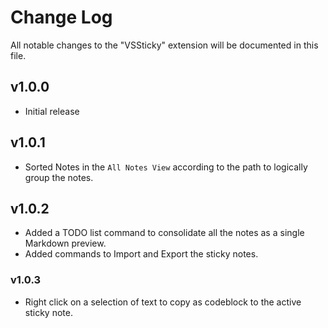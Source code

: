 # Change Log

All notable changes to the "VSSticky" extension will be documented in this file.

## v1.0.0

- Initial release

## v1.0.1

- Sorted Notes in the `All Notes View` according to the path to logically group the notes.

## v1.0.2

- Added a TODO list command to consolidate all the notes as a single Markdown preview.
- Added commands to Import and Export the sticky notes.

### v1.0.3

- Right click on a selection of text to copy as codeblock to the active sticky note.
